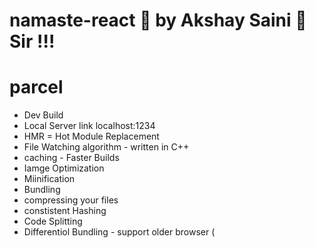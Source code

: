 # namaste-react 🎸 by Akshay Saini 🚀 Sir !!!



# parcel
- Dev Build
- Local Server link localhost:1234
- HMR = Hot Module Replacement
- File Watching algorithm - written in C++
- caching - Faster Builds
- Iamge Optimization
- Miinification 
- Bundling
- compressing your files
- constistent Hashing
- Code Splitting
- Differentiol Bundling - support older browser (<script type="module">)
- Diagnostics
- Error Handling
- HTTPS://
- parceljs.org (read about here)
- Tree Shaking - remove unused code 
- Differene dev and prod bundles
-  "main": "App.js", removed from app.json file 
- browserslist.dev


#Namaste Food 
/**
/**
 * Header
 * - Logo
 * - Nav Items
 * Restaurant container
 * Restaurant Card
 *  - Image
 *  - Nmae of the restaurant, start ratings , cuisine ,delivery time etc.
 * Footer
 * - Copyright
 * - Links
 * - Address
 * - Contact
 */
 //
 Two types of Export/Import
 - Default Export/Import
 export default component (variable)
 import component from "path";

 -nmaed Export/Import
  export const component;
  import {Component} from "path";
--when we use multiple things use named export

/*React Hooks
(Normal JAVASCRIPT uTILITY FUNCTIONS)
two hooks:

- useState() -  supoerpowerful state variable in React- state variable-maintain the state of your component
- const [listOfRestaurant] =useState([{inside this}]);
- let listOfRestaurant =[]; -normal varible
- useEffect()
- we have to import this from react
- we have to import as a named import 
- import {useState} from path


/*
import React from 'react';
import ReactDOM  from 'react-dom/client';


//javascript code for hello world 
/*const heading = document.createElement("h1");
heading.innerHTML ="Hello world from javascript !";
*/

#React Hooks
//UTILITY FUNCTION IN TO OUR CODE
(Normal JS utility fucntions)
- Two very important hooks 
- UseState() - Superpowerful state variable
- Useeffect() - 

********


/*<!--REACT CODE STARTS--> */
/*nested element using React
<div id="parent">
   <div id="child">
      <h1>
         I am h1 tag !!!
      </h1>
      <h2>
      I am h2 tag !!!
   </div>
    <div id="child1">
      <h1>
         I am h1 tag !!!
      </h1>
      <h2>
      I am h2 tag !!!
   </div>
</div> 
*/
const parent =React.createElement("div",{id:"parent"},
[[
   React.createElement("div",{id:"child"},
   [React.createElement("h1",{},"I am an h1 tag in namste react app!"),
   React.createElement("h2",{},"i am an h2 tag !")]
)],[
   React.createElement("div",{id:"child1"},
   [React.createElement("h1",{},"I am an h1 tag !"),
   React.createElement("h2",{},"i am an h2 tag !")]
)]]
);
console.log(parent);



   const heading = React.createElement("h1",
   {
     id:"heading"
   },"hello world from React");
   const root = ReactDOM.createRoot(document.getElementById("root"));
   root.render(parent);
  // root.render(heading);
   //console.log(heading);//return javascript object 

  /* //on 17th September:
   import React from "react";
import ReactDOM  from "React-dom/client";


//React elemennt
const elem = <span>My Span elemenet !!</span>;
//React Element 

const jsxheading = (<h1  className="heading" tabIndex="1">
   Namaste React using jsx ☘️</h1>);
console.log(jsxheading);
//React elemenet inside an elemenet
/*const title = 
 (<h1  className="heading" tabIndex="1">

   Namaste React using JSX  ☘️
  
   </h1>
 
 );
 */
//console.log(jsxheading);

//Titel Functional component , the </Title after where you wanna put
const Title = () =>
 (<h1  className="heading" tabIndex="1">
   Namaste React using JSX  ☘️</h1>);
console.log(jsxheading);

/*const fn1 =()=>{
   return true;
};
*/
//same as 
/*const fn2 =()=> true;*/


//React Functional Component

/*
//this is good syntax with return 
const HeadingComponent = () =>{
   return <h1 className="heading">Namaste Recat Functional Component</h1>
};
*/
//same as 
//Component Composition(one component withing another)
//<Title />
//<Title></Title> are both ways and we can write multiple times
//we can call javascript  function {Title()} like this as Title is a function at the end of the day !
const x = 1200;
const HeadingComponent = () =>  (
<div id="container">
  <Title></Title>
  <Title />      
   {Title()}   
     <h1 className="heading">Namaste React Functional component 🦋</h1>
</div>
);
 

const root = ReactDOM.createRoot(document.getElementById("root"));
//root.render(jxheading);
//rendering functional component
root.render(<HeadingComponent />);

*/